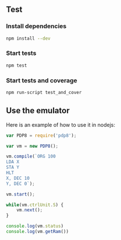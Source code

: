 ## Test

### Install dependencies

```bash
npm install --dev 
```

### Start tests

```bash
npm test
```

### Start tests and coverage

```bash
npm run-script test_and_cover
```

## Use the emulator

Here is an example of how to use it in nodejs:
```javascript
var PDP8 = require('pdp8');

var vm = new PDP8();

vm.compile(`ORG 100
LDA X
STA Y
HLT
X, DEC 10
Y, DEC 0`);

vm.start();

while(vm.ctrlUnit.S) {
    vm.next();
}

console.log(vm.status)
console.log(vm.getRam())
```